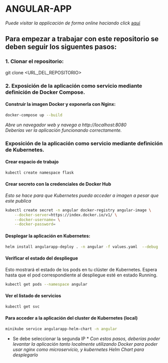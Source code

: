 # ANGULAR-APP

*Puede visitar la applicación de forma online haciando click* [aquí](https://challenge-alpha-fawn.vercel.app/)

## Para empezar a trabajar con este repositorio se deben seguir los siguentes pasos:

### 1. Clonar el repositorio:

git clone <URL_DEL_REPOSITORIO>

### 2. Exposición de la aplicación como servicio mediante definición de Docker Compose.

#### Construir la imagen Docker y exponerla con Nginx:

```bash
docker-compose up --build
```
*Abre un navegador web y navega a http://localhost:8080*  
*Deberías ver la aplicación funcionando correctamente.*

### Exposición de la aplicación como servicio mediante definición de Kubernetes.

#### Crear espacio de trabajo
```bash
kubectl create namespace flask
```
#### Crear secreto con la credenciales de Docker Hub 
*Esto se hace para que Kubernetes pueda acceder a imagen a pesar que este publica*
```bash
kubectl create secret -n angular docker-registry angular-image \
    --docker-server=https://index.docker.io/v1/ \
    --docker-username= \
    --docker-password=
```
#### Desplegar la aplicación en Kubernetes:
```bash
helm install angularapp-deploy . -n angular -f values.yaml  --debug
```
 #### Verificar el estado del despliegue
 Esto mostrará el estado de los pods en tu clúster de Kubernetes. Espera hasta que el pod correspondiente al despliegue esté en estado Running.
 ```bash
kubectl get pods --namespace angular
```
#### Ver el listado de servicios 
 ```bash
kubectl get svc
```
#### Para acceder a la aplicación del cluster de Kubernetes (local)
 ```bash
minikube service angularapp-helm-chart -n angular
```
* Se debe seleccionar la segunda IP *
*Con estos pasos, deberías poder levantar la aplicación tanto localmente utilizando Docker para poder usar nginx como microservicio, y kubernetes Helm Chart para desplegarlo*
